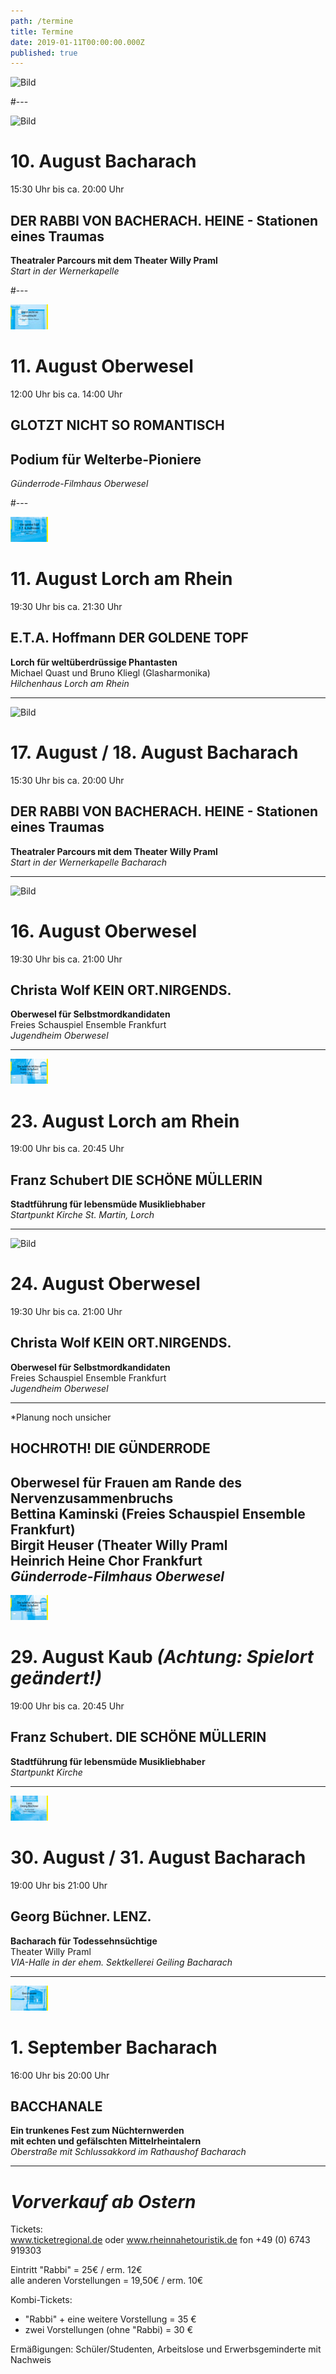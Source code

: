 ```yaml
---
path: /termine
title: Termine
date: 2019-01-11T00:00:00.000Z
published: true
---    
```


![Bild](/flyer-2.jpg)   

#---   


![Bild](/rabbi-2.jpg)   
# 10. August   Bacharach   
15:30 Uhr bis ca. 20:00 Uhr   
## DER RABBI VON BACHERACH. HEINE -  Stationen eines Traumas      
**Theatraler Parcours mit dem Theater Willy Praml**   
*Start in der Wernerkapelle*    


#---   

![Bild](/glotzt-nicht-2.jpg)    
# 11. August Oberwesel
12:00 Uhr bis ca. 14:00 Uhr
## GLOTZT NICHT SO ROMANTISCH       
## Podium für Welterbe-Pioniere    
*Günderrode-Filmhaus Oberwesel* 


   
#---   

![Bild](/goldner-topf-2.jpg)   
# 11. August   Lorch am Rhein 
19:30 Uhr bis ca. 21:30 Uhr
## E.T.A. Hoffmann   DER GOLDENE TOPF      
**Lorch für weltüberdrüssige Phantasten**    
Michael Quast und Bruno Kliegl (Glasharmonika)    
*Hilchenhaus  Lorch am Rhein*  

    
---   

![Bild](/rabbi-2.jpg)    
# 17. August / 18. August  Bacharach
15:30 Uhr bis ca. 20:00 Uhr   
## DER RABBI VON BACHERACH. HEINE -  Stationen eines Traumas      
**Theatraler Parcours mit dem Theater Willy Praml**   
 *Start in der Wernerkapelle  Bacharach*      
  
 ---   
 
![Bild](/kein-ort-2.jpg)    
 # 16. August  Oberwesel
19:30 Uhr bis ca. 21:00 Uhr
## Christa Wolf  KEIN ORT.NIRGENDS.
**Oberwesel für Selbstmordkandidaten**    
Freies Schauspiel Ensemble Frankfurt    
*Jugendheim Oberwesel*   
 
 ---   
 
![Bild](/schoene-muellerin-2.jpg)   
# 23. August  Lorch am Rhein
19:00 Uhr bis ca. 20:45 Uhr
## Franz Schubert DIE SCHÖNE MÜLLERIN   
**Stadtführung für lebensmüde Musikliebhaber**    
*Startpunkt Kirche St. Martin, Lorch*

---   

![Bild](/kein-ort-2.jpg)  
# 24. August  Oberwesel
19:30 Uhr bis ca. 21:00 Uhr
## Christa Wolf  KEIN ORT.NIRGENDS.      
**Oberwesel für Selbstmordkandidaten**   
Freies Schauspiel Ensemble Frankfurt    
*Jugendheim Oberwesel*   
   
---   

*Planung noch unsicher
## HOCHROTH!  DIE GÜNDERRODE   
**Oberwesel für Frauen am Rande des Nervenzusammenbruchs**    
Bettina Kaminski (Freies Schauspiel Ensemble Frankfurt)    
Birgit Heuser (Theater Willy Praml    
Heinrich Heine Chor Frankfurt   
*Günderrode-Filmhaus Oberwesel*    
---   

![Bild](/schoene-muellerin-2.jpg)   
# 29. August  Kaub  *(Achtung: Spielort geändert!)*
19:00 Uhr bis ca. 20:45 Uhr
## Franz Schubert. DIE SCHÖNE MÜLLERIN    
**Stadtführung für lebensmüde Musikliebhaber**    
*Startpunkt Kirche*  
 
---   

![Bild](/lenz-2.jpg)    
# 30. August / 31. August  Bacharach
19:00 Uhr bis 21:00 Uhr
## Georg Büchner. LENZ.       
**Bacharach für Todessehnsüchtige**    
Theater Willy Praml    
*VIA-Halle in der ehem. Sektkellerei Geiling  Bacharach* 

---   

![Bild](/bacchanal-2.jpg)   
# 1. September  Bacharach
16:00 Uhr bis 20:00 Uhr
## BACCHANALE   
**Ein trunkenes Fest zum Nüchternwerden**       
**mit echten und gefälschten Mittelrheintalern**    
*Oberstraße mit Schlussakkord im Rathaushof Bacharach*     

---   


# ***Vorverkauf ab Ostern***   
Tickets:   
www.ticket­regional.de oder www.rhein­nahe­touristik.de fon +49 (0) 6743 919303    

Eintritt "Rabbi" = 25€ / erm. 12€      
alle anderen Vorstellungen = 19,50€ / erm. 10€  

Kombi-Tickets:    
- "Rabbi" + eine weitere Vorstellung   =  35 €   
- zwei Vorstellungen (ohne "Rabbi)     =  30 €   

Ermäßigungen: Schüler/Studenten, Arbeitslose und Erwerbsgeminderte mit Nachweis   



